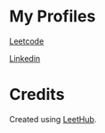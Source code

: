 

# My Profiles

[Leetcode](https://leetcode.com/vidhi05/)

[Linkedin](https://www.linkedin.com/in/vidhi-singh-kshatri-580588203/)



# Credits

Created using [LeetHub](https://github.com/QasimWani/LeetHub).
